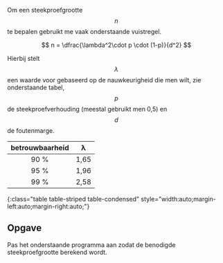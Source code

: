 Om een steekproefgrootte $$n$$ te bepalen gebruikt me vaak onderstaande vuistregel.

$$
    n = \dfrac{\lambda^2\cdot p \cdot (1-p)}{d^2}
$$

Hierbij stelt $$\lambda$$ een waarde voor gebaseerd op de nauwkeurigheid die men wilt, zie onderstaande tabel, $$p$$ de steekproefverhouding (meestal gebruikt men 0,5) en $$d$$ de foutenmarge.

| betrouwbaarheid |  λ |
|:--------:|-------------|
| 90 % | 1,65 |
| 95 % | 1,96 |
| 99 % | 2,58 |
{:class="table table-striped table-condensed" style="width:auto;margin-left:auto;margin-right:auto;"}

## Opgave
Pas het onderstaande programma aan zodat de benodigde steekproefgrootte berekend wordt.